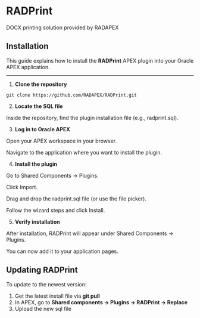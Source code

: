 # RADPrint
DOCX printing solution provided by RADAPEX

## Installation

This guide explains how to install the **RADPrint** APEX plugin into your Oracle APEX application.

---

1. **Clone the repository**

`git clone https://github.com/RADAPEX/RADPrint.git`

2. **Locate the SQL file**

Inside the repository, find the plugin installation file (e.g., radprint.sql).

3. **Log in to Oracle APEX**

Open your APEX workspace in your browser.

Navigate to the application where you want to install the plugin.

4. **Install the plugin**

Go to Shared Components → Plugins.

Click Import.

Drag and drop the radprint.sql file (or use the file picker).

Follow the wizard steps and click Install.

5. **Verify installation**

After installation, RADPrint will appear under Shared Components → Plugins.

You can now add it to your application pages.

## Updating RADPrint

To update to the newest version:

1. Get the latest install file via **git pull**
2. In APEX, go to **Shared components -> Plugins -> RADPrint -> Replace**
3. Upload the new sql file